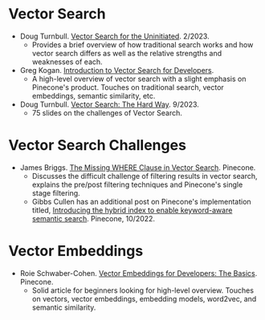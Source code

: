 # Vector Search
- Doug Turnbull. [Vector Search for the Uninitiated](https://softwaredoug.com/blog/2023/02/13/why-vector-search). 2/2023.
    - Provides a brief overview of how traditional search works and how vector search differs as well as the relative strengths and weaknesses of each.
- Greg Kogan. [Introduction to Vector Search for Developers](https://www.pinecone.io/learn/vector-search-basics/).
    - A high-level overview of vector search with a slight emphasis on Pinecone's product. Touches on traditional search, vector embeddings, semantic similarity, etc.
- Doug Turnbull. [Vector Search: The Hard Way](https://softwaredoug.com/blog/2023/09/05/vector-search-the-hard-way). 9/2023.
    - 75 slides on the challenges of Vector Search.

# Vector Search Challenges
- James Briggs. [The Missing WHERE Clause in Vector Search](https://www.pinecone.io/learn/vector-search-filtering/). Pinecone.
    - Discusses the difficult challenge of filtering results in vector search, explains the pre/post filtering techniques and Pinecone's single stage filtering.
    - Gibbs Cullen has an additional post on Pinecone's implementation titled, [Introducing the hybrid index to enable keyword-aware semantic search](https://www.pinecone.io/blog/hybrid-search/). Pinecone, 10/2022.

# Vector Embeddings
- Roie Schwaber-Cohen. [Vector Embeddings for Developers: The Basics](https://www.pinecone.io/learn/vector-embeddings-for-developers/). Pinecone.
    - Solid article for beginners looking for high-level overview. Touches on vectors, vector embeddings, embedding models, word2vec, and semantic similarity.